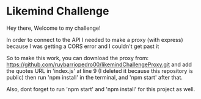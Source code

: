 # Likemind Challenge

Hey there,
Welcome to my challenge!

In order to connect to the API I needed to make a proxy (with express)
because I was getting a CORS error and I couldn't get past it

So to make this work, you can download the proxy from:
https://github.com/ruybarriopedro00/likemindChallengeProxy.git
and add the quotes URL in 'index.js' at line 9 (I deleted it because this repository is public)
then run 'npm install' in the terminal, and 'npm start' after that.

Also, dont forget to run 'npm start' and 'npm install' for this project as well.
